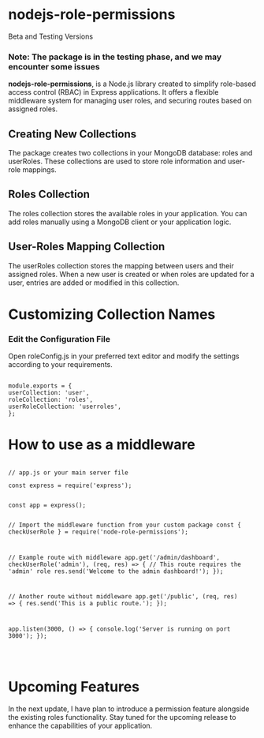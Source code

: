 # nodejs-role-permissions

Beta and Testing Versions

<h3>Note: The package is in the testing phase, and we may encounter some issues</h3>

**nodejs-role-permissions**, is a Node.js library created to simplify role-based access control (RBAC) in Express applications. It offers a flexible middleware system for managing user roles, and securing routes based on assigned roles.




<h2>Creating New Collections</h2>
<p>The package creates two collections in your MongoDB database: roles and userRoles. These collections are used to store role information and user-role mappings.</p>

<h2>Roles Collection</h2>
The roles collection stores the available roles in your application. You can add roles manually using a MongoDB client or your application logic.

<h2>User-Roles Mapping Collection</h2>
The userRoles collection stores the mapping between users and their assigned roles. When a new user is created or when roles are updated for a user, entries are added or modified in this collection.



<h1>Customizing Collection Names</h1>
<h3>Edit the Configuration File</h3>

Open roleConfig.js in your preferred text editor and modify the settings according to your requirements.


<pre class="notranslate"><code>
module.exports = {
userCollection: 'user',
roleCollection: 'roles',
userRoleCollection: 'userroles',
};</code></pre>


<h1>How to use as a middleware</h1>
<pre class="notranslate"><code>
// app.js or your main server file
<p style="color🧑‍🦰">const express = require('express');</p>
const app = express();

// Import the middleware function from your custom package
const { checkUserRole } = require('node-role-permissions'); 

// Example route with middleware
app.get('/admin/dashboard', checkUserRole('admin'), (req, res) => {
  // This route requires the 'admin' role
  res.send('Welcome to the admin dashboard!');
});

// Another route without middleware
app.get('/public', (req, res) => {
  res.send('This is a public route.');
});

app.listen(3000, () => {
  console.log('Server is running on port 3000');
});

</code></pre>

<h1>Upcoming Features</h1>
In the next update, I have plan to introduce a permission feature alongside the existing roles functionality. Stay tuned for the upcoming release to enhance the capabilities of your application.
